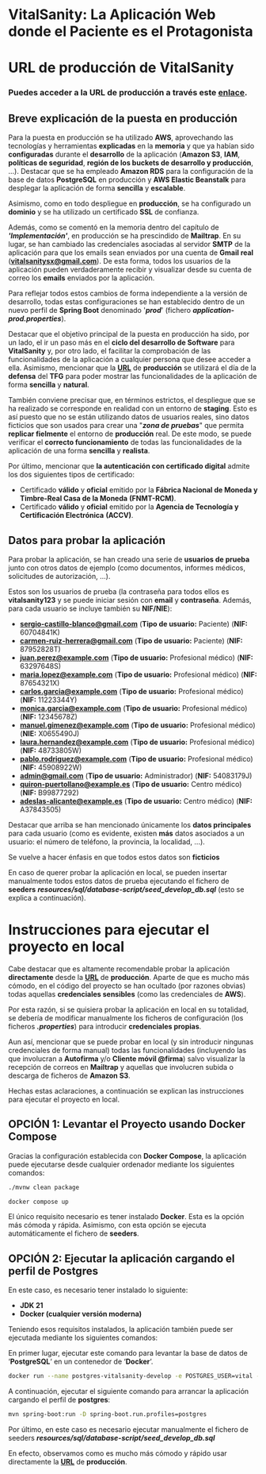 # VitalSanity: La Aplicación Web donde el Paciente es el Protagonista

# URL de producción de **VitalSanity**

### Puedes acceder a la **URL** de producción a través este [**<u>enlace</u>**](https://vitalsanity.net:11443/vital-sanity).

## Breve explicación de la puesta en producción

Para la puesta en producción se ha utilizado **AWS**, aprovechando las tecnologías y herramientas **explicadas** en la **memoria** y que ya habían sido **configuradas**
durante el **desarrollo** de la aplicación (**Amazon S3**, **IAM**, **políticas de seguridad**, **región de los buckets de desarrollo y producción**, ...).
Destacar que se ha empleado **Amazon RDS** para la configuración de la base de datos **PostgreSQL** en producción y **AWS Elastic Beanstalk** para desplegar la aplicación de forma **sencilla** y **escalable**.

Asimismo, como en todo despliegue en **producción**, se ha configurado un **dominio** y se ha utilizado un certificado **SSL** de confianza.

Además, como se comentó en la memoria dentro del capítulo de **_'Implementación'_**, en producción se ha prescindido de **Mailtrap**.
En su lugar, se han cambiado las credenciales asociadas al servidor **SMTP** de la aplicación para que los emails sean enviados por una cuenta de **Gmail real** (**vitalsanitysx@gmail.com**).
De esta forma, todos los usuarios de la aplicación pueden verdaderamente recibir y visualizar desde su cuenta de correo los **emails** enviados por la aplicación.

Para reflejar todos estos cambios de forma independiente a la versión de desarrollo, todas estas configuraciones se han establecido dentro de un nuevo perfil de **Spring Boot** denominado '**_prod_**' (fichero **_application-prod.properties_**).

Destacar que el objetivo principal de la puesta en producción ha sido, por un lado, el ir un paso más en el **ciclo del desarrollo de Software** para **VitalSanity** y, por otro lado,
el facilitar la comprobación de las funcionalidades de la aplicación a cualquier persona que desee acceder a ella. Asimismo, mencionar que la [**<u>URL</u>**](https://vitalsanity.net:11443/vital-sanity) de **producción** se utilizará el día de la **defensa** del **TFG** para poder mostrar
las funcionalidades de la aplicación de forma **sencilla** y **natural**.

También conviene precisar que, en términos estrictos, el despliegue que se ha realizado se corresponde en realidad con un entorno de **staging**.
Esto es así puesto que no se están utilizando datos de usuarios reales,
sino datos ficticios que son usados para crear una "**_zona de pruebas_**" que permita **replicar fielmente** el entorno de **producción** real.
De este modo, se puede verificar el **correcto funcionamiento** de todas las funcionalidades de la aplicación de una forma **sencilla** y **realista**.

Por último, mencionar que **la autenticación con certificado digital** admite los dos siguientes tipos de certificado:

- Certificado **válido** y **oficial** emitido por la **Fábrica Nacional de Moneda y Timbre-Real Casa de la Moneda** **(FNMT-RCM)**.
- Certificado **válido** y **oficial** emitido por la **Agencia de Tecnología y Certificación Electrónica** **(ACCV)**.

## Datos para probar la aplicación

Para probar la aplicación, se han creado una serie de **usuarios de prueba** junto con otros datos de ejemplo (como documentos, informes médicos, solicitudes de autorización, ...).

Estos son los usuarios de prueba (la contraseña para todos ellos es **vitalsanity123** y se puede iniciar sesión con **email** y **contraseña**. Además, para cada usuario se incluye también su **NIF/NIE**):

- **sergio-castillo-blanco@gmail.com** (**Tipo de usuario:** Paciente) (**NIF:** 60704841K)
- **carmen-ruiz-herrera@gmail.com** (**Tipo de usuario:** Paciente) (**NIF:** 87952828T)
- **juan.perez@example.com** (**Tipo de usuario:** Profesional médico) (**NIF:** 63297648S)
- **maria.lopez@example.com** (**Tipo de usuario:** Profesional médico) (**NIF:** 87654321X)
- **carlos.garcia@example.com** (**Tipo de usuario:** Profesional médico) (**NIF:** 11223344Y)
- **monica.garcia@example.com** (**Tipo de usuario:** Profesional médico) (**NIF:** 12345678Z)
- **manuel.gimenez@example.com** (**Tipo de usuario:** Profesional médico) (**NIE:** X0655490J)
- **laura.hernandez@example.com** (**Tipo de usuario:** Profesional médico) (**NIF:** 48733805W)
- **pablo.rodriguez@example.com** (**Tipo de usuario:** Profesional médico) (**NIF:** 45908922W)
- **admin@gmail.com** (**Tipo de usuario:** Administrador) (**NIF:** 54083179J)
- **quiron-puertollano@example.es** (**Tipo de usuario:** Centro médico) (**NIF:** B99877292)
- **adeslas-alicante@example.es** (**Tipo de usuario:** Centro médico) (**NIF:** A37843505)

Destacar que arriba se han mencionado únicamente los **datos principales** para cada usuario
(como es evidente, existen **más** datos asociados a un usuario: el número de teléfono, la provincia, la localidad, ...).

Se vuelve a hacer énfasis en que todos estos datos son **ficticios**

En caso de querer probar la aplicación en local, se pueden insertar manualmente todos estos datos de prueba ejecutando el fichero de **seeders** **_resources/sql/database-script/seed_develop_db.sql_** (esto se explica a continuación).

# Instrucciones para ejecutar el proyecto en local

Cabe destacar que es altamente recomendable probar la aplicación **directamente** desde la [**<u>URL</u>**](https://vitalsanity.net:11443/vital-sanity) de **producción**.
Aparte de que es mucho más cómodo, en el código del proyecto se han ocultado (por razones obvias) todas aquellas **credenciales sensibles** (como las credenciales de **AWS**).

Por esta razón, si se quisiera probar la aplicación en local en su totalidad, se debería de modificar manualmente los ficheros de configuración (los ficheros **_.properties_**) para introducir **credenciales propias**.

Aun así, mencionar que se puede probar en local (y sin introducir ningunas credenciales de forma manual) todas las funcionalidades (incluyendo las que involucran a **Autofirma** y/o **Cliente móvil @firma**)
salvo visualizar la recepción de correos en **Mailtrap** y aquellas que involucren subida o descarga de ficheros de **Amazon S3**.

Hechas estas aclaraciones, a continuación se explican las instrucciones para ejecutar el proyecto en local.

## OPCIÓN 1: Levantar el Proyecto usando Docker Compose

Gracias la configuración establecida con **Docker Compose**, la aplicación puede ejecutarse
desde cualquier ordenador mediante los siguientes comandos:

```sh
./mvnw clean package
```

```sh
docker compose up
```

El único requisito necesario es tener instalado **Docker**. Esta es la opción más cómoda y rápida. Asimismo, con esta opción se ejecuta automáticamente el fichero de **seeders**.

## OPCIÓN 2: Ejecutar la aplicación cargando el perfil de Postgres

En este caso, es necesario tener instalado lo siguiente:

- **JDK 21**
- **Docker (cualquier versión moderna)**

Teniendo esos requisitos instalados, la aplicación también puede ser ejecutada mediante los siguientes comandos:

En primer lugar, ejecutar este comando para levantar la base de datos de ‘**PostgreSQL**‘
en un contenedor de ‘**Docker**‘.

```sh
docker run --name postgres-vitalsanity-develop -e POSTGRES_USER=vital -e POSTGRES_PASSWORD=vital -e POSTGRES_DB=vital -p 5058:5432 -d postgres:13
```

A continuación, ejecutar el siguiente comando para arrancar la aplicación cargando el
perfil de **postgres**:

```sh
mvn spring-boot:run -D spring-boot.run.profiles=postgres
```

Por último, en este caso es necesario ejecutar manualmente el fichero de seeders **_resources/sql/database-script/seed_develop_db.sql_**

En efecto, observamos como es mucho más cómodo y rápido usar directamente la [**<u>URL</u>**](https://vitalsanity.net:11443/vital-sanity) de **producción**.
